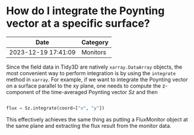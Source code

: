 # How do I integrate the Poynting vector at a specific surface?

| Date       | Category    |
|------------|-------------|
| 2023-12-19 17:41:09 | Monitors |


Since the field data in Tidy3D are natively `xarray.DataArray` objects, the most convenient way to perform integration is by using the `integrate` method in `xarray`. For example, if we want to integrate the Poynting vector on a surface parallel to the xy plane, one needs to compute the z-component of the time-averaged Poynting vector $Sz$ and then 



```python

flux = Sz.integrate(coord=["x", "y"])

```



This effectively achieves the same thing as putting a FluxMonitor object at the same plane and extracting the flux result from the monitor data. 